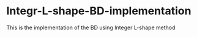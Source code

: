 # Integr-L-shape-BD-implementation
This is the implementation of the BD using Integer L-shape method
